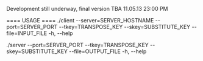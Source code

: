 Development still underway, final version TBA 11.05.13 23:00 PM

==== USAGE ====
./client 
	--server=SERVER_HOSTNAME
	--port=SERVER_PORT
	--tkey=TRANSPOSE_KEY
	--skey=SUBSTITUTE_KEY
	--file=INPUT_FILE
	-h, --help
	
./server 
	--port=SERVER_PORT
	--tkey=TRANSPOSE_KEY
	--skey=SUBSTITUTE_KEY
	--file=OUTPUT_FILE
	-h, --help

